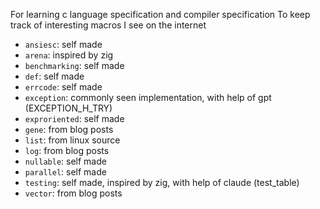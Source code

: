 For learning c language specification and compiler specification
To keep track of interesting macros I see on the internet

- `ansiesc`: self made
- `arena`: inspired by zig
- `benchmarking`: self made
- `def`: self made
- `errcode`: self made
- `exception`: commonly seen implementation, with help of gpt (EXCEPTION_H_TRY)
- `exproriented`: self made
- `gene`: from blog posts
- `list`: from linux source
- `log`: from blog posts
- `nullable`: self made
- `parallel`: self made
- `testing`: self made, inspired by zig, with help of claude (test_table)
- `vector`: from blog posts
